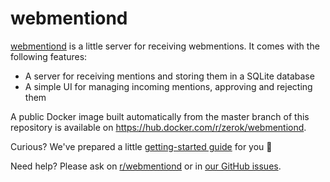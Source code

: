 # webmentiond

[webmentiond](https://github.com/zerok/webmentiond) is a little server
for receiving webmentions. It comes with the following features:

- A server for receiving mentions and storing them in a SQLite database
- A simple UI for managing incoming mentions, approving and rejecting them

A public Docker image built automatically from the master branch of
this repository is available on
<https://hub.docker.com/r/zerok/webmentiond>.

Curious? We've prepared a little [getting-started
guide](getting-started.md) for you 🙂

Need help? Please ask on
[r/webmentiond](https://www.reddit.com/r/webmentiond/) or in [our
GitHub issues](https://github.com/zerok/webmentiond/issues).

